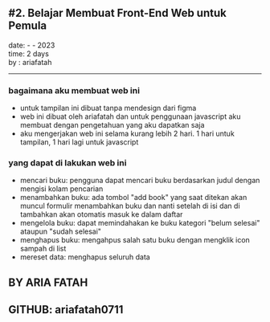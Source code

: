 ## #2. Belajar Membuat Front-End Web untuk Pemula
date:  -  - 2023 <br>
time: 2 days <br>
by  : ariafatah <br>

<!-- <a href="https://www.dicoding.com/certificates/">id kredensial</a><br> -->
<!-- <a href="https://ariafatah0711.github.io/dicoding_2/">DEMO WEB</a> -->

<hr>

### bagaimana aku membuat web ini
- untuk tampilan ini dibuat tanpa mendesign dari figma
- web ini dibuat oleh ariafatah dan untuk penggunaan javascript aku membuat dengan pengetahuan yang aku dapatkan saja
- aku mengerjakan web ini selama kurang lebih 2 hari. 1 hari untuk tampilan, 1 hari lagi untuk javascript

### yang dapat di lakukan web ini
- mencari buku: pengguna dapat mencari buku berdasarkan judul dengan mengisi kolam pencarian
- menambahkan buku: ada tombol "add book" yang saat ditekan akan muncul formulir menambahkan buku dan nanti setelah di isi dan di tambahkan akan otomatis masuk ke dalam daftar
- mengelola buku: dapat memindahakan ke buku kategori "belum selesai" ataupun "sudah selesai"
- menghapus buku: mengahpus salah satu buku dengan mengklik icon sampah di list
- mereset data: menghapus seluruh data

## BY ARIA FATAH
## GITHUB: ariafatah0711
